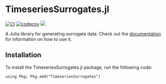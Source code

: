 # TimeseriesSurrogates.jl

[![CI](https://github.com/juliadynamics/TimeseriesSurrogates.jl/workflows/CI/badge.svg)](https://github.com/JuliaDynamics/TimeseriesSurrogates.jl/actions)
[![codecov](https://codecov.io/gh/JuliaDynamics/TimeseriesSurrogates.jl/branch/master/graph/badge.svg)](https://codecov.io/gh/JuliaDynamics/TimeseriesSurrogates.jl)
[![](https://img.shields.io/badge/docs-online-blue.svg)](https://JuliaDynamics.github.io/TimeseriesSurrogates.jl/dev)


A Julia library for generating surrogate data. Check out the
[documentation](https://JuliaDynamics.github.io/TimeseriesSurrogates.jl/dev) for information
on how to use it.

## Installation

To install the TimeseriesSurrogates.jl package, run the following code:
```
using Pkg; Pkg.add("TimeseriesSurrogates")
```
